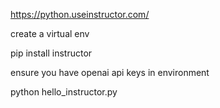 https://python.useinstructor.com/

create a virtual env

pip install instructor

ensure you have openai api keys in environment

python hello_instructor.py